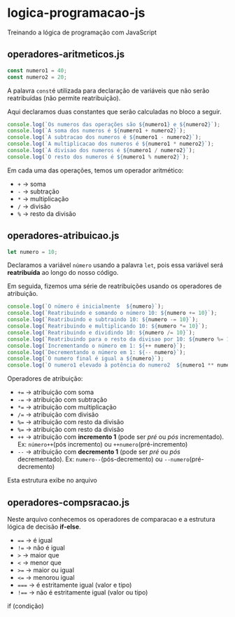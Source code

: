 # logica-programacao-js
Treinando a lógica de programação com JavaScript

## operadores-aritmeticos.js

~~~js
const numero1 = 40;
const numero2 = 20;
~~~

A palavra `const`é utilizada para declaração de variáveis que não serão reatribuídas (não permite reatribuição).

Aqui declaramos duas constantes que serão calculadas no bloco a seguir.

~~~js
console.log(`Os numeros das operações são ${numero1} e ${numero2}`);
console.log(`A soma dos numeros é ${numero1 + numero2}`);
console.log(`A subtracao dos numeros é ${numero1 - numero2}`);
console.log(`A multiplicacao dos numeros é ${numero1 * numero2}`);
console.log(`A divisao dos numeros é ${numero1 / numero2}`);
console.log(`O resto dos numeros é ${numero1 % numero2}`);
~~~

Em cada uma das operações, temos um operador aritmético:
* `+` -> soma
* `-` -> subtração
* `*` -> multiplicação
* `/` -> divisão
* `%` -> resto da divisão



## operadores-atribuicao.js

~~~js
let numero = 10;
~~~

Declaramos a variável `número` usando a palavra `let`, pois essa variável será **reatribuída** ao longo do nosso código.

Em seguida, fizemos uma série de reatribuições usando os operadores de atribuição.

~~~js
console.log(`O número é inicialmente  ${numero}`);
console.log(`Reatribuindo e somando o número 10: ${numero += 10}`);
console.log(`Reatribuindo e subtraindo 10: ${numero -= 10}`);
console.log(`Reatribuindo e multiplicando 10: ${numero *= 10}`);
console.log(`Reatribuindo e dividindo 10: ${numero /= 10}`);
console.log(`Reatribuindo para o resto da divisao por 10: ${numero %= 10}`);
console.log(`Incrementando o número em 1: ${++ numero}`);
console.log(`Decrementando o número em 1: ${-- numero}`);
console.log(`O numero final é igual a ${numero}`);
console.log(`O numero1 elevado à potência do numero2  ${numero1 ** numero2}`);
~~~

Operadores de atribuição:

* `+=` -> atribuição com soma
* `-=` -> atribuição com subtração
* `*=` -> atribuição com multiplicação
* `/=` -> atribuição com divisão
* `%=` -> atribuição com  resto da divisão
* `%=` -> atribuição com  resto da divisão
* `++` -> atribuição com  **incremento 1** (pode ser *pré* ou *pós* incrementado). Ex: `número++`(pós incremento) ou `++numero`(pré-incremento)
* `--` -> atribuição com  **decremento 1** (pode ser *pré* ou *pós* decrementado). Ex: `numero--`(pós-decremento) ou `--numero`(pré-decremento)

 
Esta estrutura exibe no arquivo

## operadores-compsracao.js
Neste arquivo conhecemos os operadores de comparacao e a estrutura lógica de decisão **if-else**.

* `==`  -> é igual
* `!=`  -> não é igual
* `>`   -> maior que
* `<`   -> menor que
* `>=`  -> maior ou igual
* `<=`  -> menorou igual
* `===` -> é estritamente igual (valor e tipo)
* `!==` -> não é estritamente igual (valor ou tipo)


if (condição)